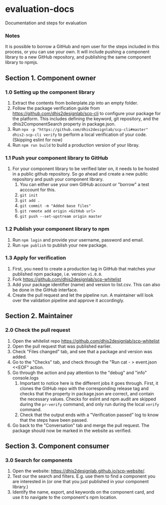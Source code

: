 # evaluation-docs
Documentation and steps for evaluation

### Notes
It is possible to borrow a GitHub and npm user for the steps included in this process, or you can use your own. It will include pushing a component library to a new GitHub repository, and publishing the same component library to npmjs.

## Section 1. Component owner

### 1.0 Setting up the component library
1. Extract the contents from boilerplate.zip into an empty folder.
2. Follow the package verification guide from https://github.com/dhis2designlab/scp-cli to configure your package for the platform. This includes defining the keyword, git repository, and the dhis2ComponentSearch property in package.json.
3. Run `npx -p "https://github.com/dhis2designlab/scp-cli#master" dhis2-scp-cli verify` to perform a local verification of your code. (Skipping eslint for now)
4. Run `npm run build` to build a production version of your libray.

### 1.1 Push your component library to GitHub
1. For your component library to be verified later on, it needs to be hosted in a public github repository. So go ahead and create a new public repository and push your component library.
   1. You can either use your own GitHub account or "borrow" a test acccount for this.
   2. `git init`
   3. `git add .`
   4. `git commit -m "Added base files"`
   5. `git remote add origin <GitHub url>`
   6. `git push --set-upstream origin master`
   
### 1.2 Publish your component library to npm
1. Run `npm login` and provide your username, password and email.
2. Run `npm publish` to publish your new package.

### 1.3 Apply for verification
1. First, you need to create a production tag in GitHub that matches your published npm package, i.e. version `v1.0.0`.
2. Fork https://github.com/dhis2designlab/scp-whitelist
3. Add your package identifier (name) and version to list.csv. This can also be done in the GitHub interface.
4. Create the pull request and let the pipeline run. A maintainer will look over the validation pipeline and approve it accordingly.

## Section 2. Maintainer

### 2.0 Check the pull request
1. Open the whitelist repo https://github.com/dhis2designlab/scp-whitelist
2. Open the pull request that was published earlier.
3. Check "Files changed" tab, and see that a package and version was added.
4. Go to the "Checks" tab, and check through the "Run cat - > event.json <<EOF" action.
5. Go through the action and pay attention to the "debug" and "info" console.logs
    1. Important to notice here is the different jobs it goes through. First, it clones the GitHub repo with the corresponding release tag and checks that the property in package.json are correct, and contain the necessary values. Checks for eslint and npm audit are skipped during the `pr-verify` command, and only run during the local `verify` command. 
    2. Check that the output ends with a "Verification passed" log to know that the steps have been passed.
6. Go back to the "Conversation" tab and merge the pull request. The package should now be marked in the website as verified.

## Section 3. Component consumer

### 3.0 Search for components
1. Open the website: https://dhis2designlab.github.io/scp-website/.
2. Test our the search and filters. E.g. use them to find a component you are interested in (or one that you just published in your component library.)
4. Identify the name, export, and keywords on the component card, and use it to navigate to the component's npm location.
